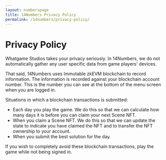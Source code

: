 ```yaml
---
layout: numberspage
title: 14Numbers Privacy Policy
permalink: /14numbers/privacy-policy/
---
```


# Privacy Policy

Whatgame Studios takes your privacy seriously. In 14Numbers, we do not automatically gather any user specific data from game players' devices. 

That said, 14Numbers uses Immutable zkEVM blockchain to record information. The information is recorded against your blockchain account number. This is the number you can see at the bottom of the menu screen when you are logged in. 

Situations in which a blockchain transactions is submitted:

* Each day you play the game. We do this so that we can calculate how many days it is before you can claim your next Scene NFT.
* When you claim a Scene NFT. We do this so that we can update the state to indicate you have claimed the NFT and to transfer the NFT ownership to your account.
* When you submit the best solution for the day.

If you wish to completely avoid these blockchain transactions, play the game while not being signed in. 

